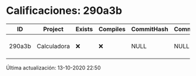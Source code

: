 # Calificaciones: 290a3b
|ID|Project|Exists|Compiles|CommitHash|CommitDate|CheckDate|Comments|
|-|-|-|-|-|-|-|-|
|290a3b|Calculadora|❌|❌|NULL|NULL|13-10-2020 22:50:32|No se encontró el archivo en PracticasComputacionI/Calculadora/Calculadora.cpp|

Última actualización: 13-10-2020 22:50